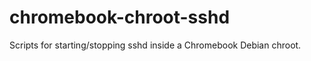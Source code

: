 chromebook-chroot-sshd
======================

Scripts for starting/stopping sshd inside a Chromebook Debian chroot. 
